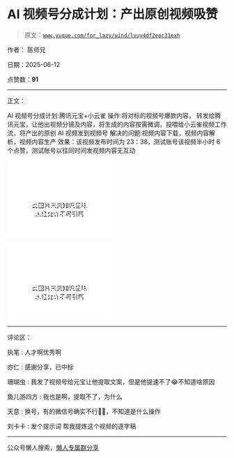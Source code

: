 # AI 视频号分成计划：产出原创视频吸赞

> 原文：[`www.yuque.com/for_lazy/wind/lvuy4df2epc31exh`](https://www.yuque.com/for_lazy/wind/lvuy4df2epc31exh)

作者： 陈师兄

日期：2025-06-12

点赞数：**91**

* * *

正文：

AI 视频号分成计划:腾讯元宝+小云雀 操作:将对标的视频号爆款内容，
转发给腾讯元宝，让他出视频分镜及内容，将生成的内容按需微调，投喂给小云雀视频工作流，将产出的原创 AI 视频发到视频号
解决的问题:视频内容下载，视频内容解析，视频内容生产 效果：该视频发布时间为 23：38，测试账号该视频半小时 6 个点赞，测试账号以往同时间发视频内容无互动

![](img/6ddc5603c7eca798f5f4f4982f7898c4.png "None")

![](img/433d2fa8df6e7393f3d89c73ea020fa9.png "None")

* * *

评论区：

执笔 : 人才啊优秀啊

亦仁 : 感谢分享，已中标

珊瑚虫 : 我发了视频号给元宝让他提取文案，但是他提速不了😂不知道啥原因

鱼儿游四方 : 我也是啊，提取不了，为什么

天意 : 换号，有的微信号确实不行🙅‍♀️，不知道是什么操作

刘卡卡 : 发个提示词 帮我提炼这个视频的逐字稿

* * *

公众号懒人搜索，[懒人专属群分享](https://lazybook.fun/#/blog/group)